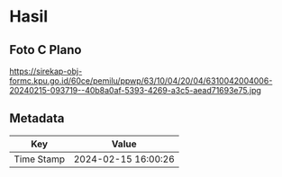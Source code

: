# Hasil

## Foto C Plano

https://sirekap-obj-formc.kpu.go.id/60ce/pemilu/ppwp/63/10/04/20/04/6310042004006-20240215-093719--40b8a0af-5393-4269-a3c5-aead71693e75.jpg


## Metadata

| Key        | Value               |
| ---------- | ------------------- |
| Time Stamp | 2024-02-15 16:00:26 |



